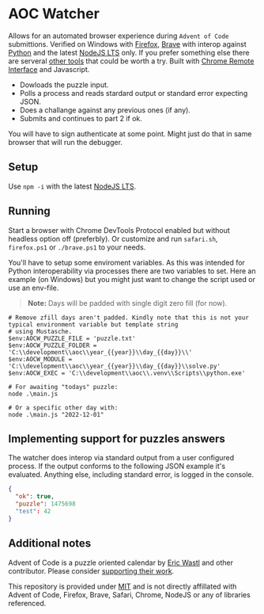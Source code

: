 # AOC Watcher

Allows for an automated browser experience during `Advent of Code` submittions. Verified on Windows with [Firefox](https://www.mozilla.org/), [Brave](https://brave.com/) with interop against [Python](https://www.python.org/downloads/) and the latest [NodeJS LTS](https://nodejs.org/en/download/) only. If you prefer something else there are serveral [other tools](https://github.com/scarvalhojr/aoc-cli) that could be worth a try. Built with [Chrome Remote Interface](https://www.npmjs.com/package/chrome-remote-interface) and Javascript.

- Dowloads the puzzle input.
- Polls a process and reads stardard output or standard error expecting JSON.
- Does a challange against any previous ones (if any).
- Submits and continues to part 2 if ok.

You will have to sign authenticate at some point. Might just do that in same browser that will run the debugger.

## Setup
Use `npm -i` with the latest [NodeJS LTS](https://nodejs.org/en/download/).
## Running

Start a browser with Chrome DevTools Protocol enabled but without headless option off (preferbly). Or customize and run `safari.sh`,
`firefox.ps1` or `./brave.ps1` to your needs. 

You'll have to setup some enviroment variables. As this was intended for Python interoperability via processes there 
are two variables to set. Here an example (on Windows) but you might just want to change the script used or use an
env-file.

> **Note:** Days will be padded with single digit zero fill (for now).

```pwsh
# Remove zfill days aren't padded. Kindly note that this is not your typical environment variable but template string
# using Mustasche.
$env:AOCW_PUZZLE_FILE = 'puzzle.txt'
$env:AOCW_PUZZLE_FOLDER = 'C:\\development\\aoc\\year_{{year}}\\day_{{day}}\\'
$env:AOCW_MODULE = 'C:\\development\\aoc\\year_{{year}}\\day_{{day}}\\solve.py'
$env:AOCW_EXEC = 'C:\\development\\aoc\\.venv\\Scripts\\python.exe'

# For awaiting "todays" puzzle:
node .\main.js

# Or a specific other day with:
node .\main.js "2022-12-01"
```

## Implementing support for puzzles answers
The watcher does interop via standard output from a user configured process. If the output conforms to the following JSON example it's evaluated. Anything else, including standard error, is logged in the console. 

```json
{
  "ok": true,
  "puzzle": 1475698
  "test": 42
}
```

## Additional notes
Advent of Code is a puzzle oriented calendar by [Eric Wastl](https://twitter.com/ericwastl) and other contributor. Please consider [supporting their work](https://adventofcode.com/2022/support).

This repository is provided under [MIT](LICENSE) and is not directly affillated with Advent of Code, Firefox, Brave, Safari, Chrome, NodeJS or any of libraries referenced.
